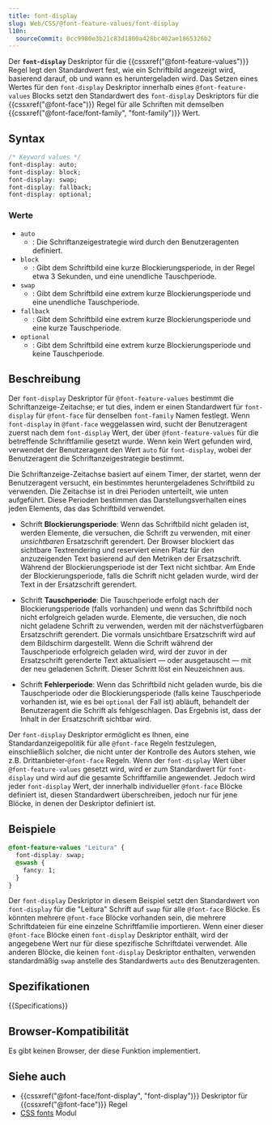 ```yaml
---
title: font-display
slug: Web/CSS/@font-feature-values/font-display
l10n:
  sourceCommit: 0cc9980e3b21c83d1800a428bc402ae1865326b2
---
```


Der **`font-display`** Deskriptor für die {{cssxref("@font-feature-values")}} Regel legt den Standardwert fest, wie ein Schriftbild angezeigt wird, basierend darauf, ob und wann es heruntergeladen wird. Das Setzen eines Wertes für den `font-display` Deskriptor innerhalb eines `@font-feature-values` Blocks setzt den Standardwert des `font-display` Deskriptors für die {{cssxref("@font-face")}} Regel für alle Schriften mit demselben {{cssxref("@font-face/font-family", "font-family")}} Wert.

## Syntax

```css
/* Keyword values */
font-display: auto;
font-display: block;
font-display: swap;
font-display: fallback;
font-display: optional;
```

### Werte

- `auto`
  - : Die Schriftanzeigestrategie wird durch den Benutzeragenten definiert.
- `block`
  - : Gibt dem Schriftbild eine kurze Blockierungsperiode, in der Regel etwa 3 Sekunden, und eine unendliche Tauschperiode.
- `swap`
  - : Gibt dem Schriftbild eine extrem kurze Blockierungsperiode und eine unendliche Tauschperiode.
- `fallback`
  - : Gibt dem Schriftbild eine extrem kurze Blockierungsperiode und eine kurze Tauschperiode.
- `optional`
  - : Gibt dem Schriftbild eine extrem kurze Blockierungsperiode und keine Tauschperiode.

## Beschreibung

Der `font-display` Deskriptor für `@font-feature-values` bestimmt die Schriftanzeige-Zeitachse; er tut dies, indem er einen Standardwert für `font-display` für `@font-face` für denselben `font-family` Namen festlegt. Wenn `font-display` in `@font-face` weggelassen wird, sucht der Benutzeragent zuerst nach dem `font-display` Wert, der über `@font-feature-values` für die betreffende Schriftfamilie gesetzt wurde. Wenn kein Wert gefunden wird, verwendet der Benutzeragent den Wert `auto` für `font-display`, wobei der Benutzeragent die Schriftanzeigestrategie bestimmt.

Die Schriftanzeige-Zeitachse basiert auf einem Timer, der startet, wenn der Benutzeragent versucht, ein bestimmtes heruntergeladenes Schriftbild zu verwenden. Die Zeitachse ist in drei Perioden unterteilt, wie unten aufgeführt. Diese Perioden bestimmen das Darstellungsverhalten eines jeden Elements, das das Schriftbild verwendet.

- Schrift **Blockierungsperiode**: Wenn das Schriftbild nicht geladen ist, werden Elemente, die versuchen, die Schrift zu verwenden, mit einer _unsichtbaren_ Ersatzschrift gerendert. Der Browser blockiert das sichtbare Textrendering und reserviert einen Platz für den anzuzeigenden Text basierend auf den Metriken der Ersatzschrift. Während der Blockierungsperiode ist der Text nicht sichtbar. Am Ende der Blockierungsperiode, falls die Schrift nicht geladen wurde, wird der Text in der Ersatzschrift gerendert.

- Schrift **Tauschperiode**: Die Tauschperiode erfolgt nach der Blockierungsperiode (falls vorhanden) und wenn das Schriftbild noch nicht erfolgreich geladen wurde. Elemente, die versuchen, die noch nicht geladene Schrift zu verwenden, werden mit der nächstverfügbaren Ersatzschrift gerendert. Die vormals unsichtbare Ersatzschrift wird auf dem Bildschirm dargestellt. Wenn die Schrift während der Tauschperiode erfolgreich geladen wird, wird der zuvor in der Ersatzschrift gerenderte Text aktualisiert — oder ausgetauscht — mit der neu geladenen Schrift. Dieser Schritt löst ein Neuzeichnen aus.

- Schrift **Fehlerperiode**: Wenn das Schriftbild nicht geladen wurde, bis die Tauschperiode oder die Blockierungsperiode (falls keine Tauschperiode vorhanden ist, wie es bei `optional` der Fall ist) abläuft, behandelt der Benutzeragent die Schrift als fehlgeschlagen. Das Ergebnis ist, dass der Inhalt in der Ersatzschrift sichtbar wird.

Der `font-display` Deskriptor ermöglicht es Ihnen, eine Standardanzeigepolitik für alle `@font-face` Regeln festzulegen, einschließlich solcher, die nicht unter der Kontrolle des Autors stehen, wie z.B. Drittanbieter-`@font-face` Regeln. Wenn der `font-display` Wert über `@font-feature-values` gesetzt wird, wird er zum Standardwert für `font-display` und wird auf die gesamte Schriftfamilie angewendet. Jedoch wird jeder `font-display` Wert, der innerhalb individueller `@font-face` Blöcke definiert ist, diesen Standardwert überschreiben, jedoch nur für jene Blöcke, in denen der Deskriptor definiert ist.

## Beispiele

```css
@font-feature-values "Leitura" {
  font-display: swap;
  @swash {
    fancy: 1;
  }
}
```

Der `font-display` Deskriptor in diesem Beispiel setzt den Standardwert von `font-display` für die "Leitura" Schrift auf `swap` für alle `@font-face` Blöcke. Es könnten mehrere `@font-face` Blöcke vorhanden sein, die mehrere Schriftdateien für eine einzelne Schriftfamilie importieren. Wenn einer dieser `@font-face` Blöcke einen `font-display` Deskriptor enthält, wird der angegebene Wert nur für diese spezifische Schriftdatei verwendet. Alle anderen Blöcke, die keinen `font-display` Deskriptor enthalten, verwenden standardmäßig `swap` anstelle des Standardwerts `auto` des Benutzeragenten.

## Spezifikationen

{{Specifications}}

## Browser-Kompatibilität

Es gibt keinen Browser, der diese Funktion implementiert.

## Siehe auch

- {{cssxref("@font-face/font-display", "font-display")}} Deskriptor für {{cssxref("@font-face")}} Regel
- [CSS fonts](/de/docs/Web/CSS/CSS_fonts) Modul
